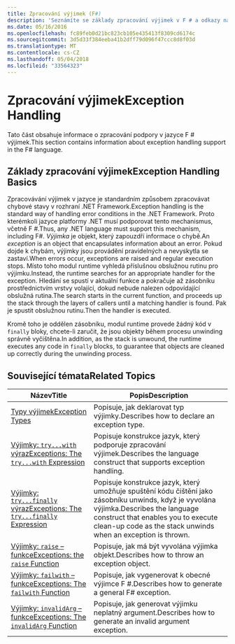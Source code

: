 ```yaml
---
title: Zpracování výjimek (F#)
description: 'Seznámíte se základy zpracování výjimek v F # a odkazy na výrazy a funkce pro zpracování výjimek.'
ms.date: 05/16/2016
ms.openlocfilehash: fc89feb0d21bc823cb105e435413f8309cd6174c
ms.sourcegitcommit: 3d5d33f384eeba41b2dff79d096f47ccc8d8f03d
ms.translationtype: MT
ms.contentlocale: cs-CZ
ms.lasthandoff: 05/04/2018
ms.locfileid: "33564323"
---
```

# <a name="exception-handling"></a><span data-ttu-id="7175c-103">Zpracování výjimek</span><span class="sxs-lookup"><span data-stu-id="7175c-103">Exception Handling</span></span>

<span data-ttu-id="7175c-104">Tato část obsahuje informace o zpracování podpory v jazyce F # výjimek.</span><span class="sxs-lookup"><span data-stu-id="7175c-104">This section contains information about exception handling support in the F# language.</span></span>


## <a name="exception-handling-basics"></a><span data-ttu-id="7175c-105">Základy zpracování výjimek</span><span class="sxs-lookup"><span data-stu-id="7175c-105">Exception Handling Basics</span></span>
<span data-ttu-id="7175c-106">Zpracovávání výjimek v jazyce je standardním způsobem zpracovávat chybové stavy v rozhraní .NET Framework.</span><span class="sxs-lookup"><span data-stu-id="7175c-106">Exception handling is the standard way of handling error conditions in the .NET Framework.</span></span> <span data-ttu-id="7175c-107">Proto kterémkoli jazyce platformy .NET musí podporovat tento mechanismus, včetně F #.</span><span class="sxs-lookup"><span data-stu-id="7175c-107">Thus, any .NET language must support this mechanism, including F#.</span></span> <span data-ttu-id="7175c-108">*Výjimka* je objekt, který zapouzdří informace o chybě.</span><span class="sxs-lookup"><span data-stu-id="7175c-108">An *exception* is an object that encapsulates information about an error.</span></span> <span data-ttu-id="7175c-109">Pokud dojde k chybám, výjimky jsou provádění pravidelných a nevyskytla se zastaví.</span><span class="sxs-lookup"><span data-stu-id="7175c-109">When errors occur, exceptions are raised and regular execution stops.</span></span> <span data-ttu-id="7175c-110">Místo toho modul runtime vyhledá příslušnou obslužnou rutinu pro výjimku.</span><span class="sxs-lookup"><span data-stu-id="7175c-110">Instead, the runtime searches for an appropriate handler for the exception.</span></span> <span data-ttu-id="7175c-111">Hledání se spustí v aktuální funkce a pokračuje až zásobníku prostřednictvím vrstvy volající, dokud nebude nalezen odpovídající obslužná rutina.</span><span class="sxs-lookup"><span data-stu-id="7175c-111">The search starts in the current function, and proceeds up the stack through the layers of callers until a matching handler is found.</span></span> <span data-ttu-id="7175c-112">Pak je spustit obslužnou rutinu.</span><span class="sxs-lookup"><span data-stu-id="7175c-112">Then the handler is executed.</span></span>

<span data-ttu-id="7175c-113">Kromě toho je oddělen zásobníku, modul runtime provede žádný kód v `finally` bloky, chcete-li zaručit, že jsou objekty během procesu unwinding správně vyčištěna.</span><span class="sxs-lookup"><span data-stu-id="7175c-113">In addition, as the stack is unwound, the runtime executes any code in `finally` blocks, to guarantee that objects are cleaned up correctly during the unwinding process.</span></span>


## <a name="related-topics"></a><span data-ttu-id="7175c-114">Související témata</span><span class="sxs-lookup"><span data-stu-id="7175c-114">Related Topics</span></span>

|<span data-ttu-id="7175c-115">Název</span><span class="sxs-lookup"><span data-stu-id="7175c-115">Title</span></span>|<span data-ttu-id="7175c-116">Popis</span><span class="sxs-lookup"><span data-stu-id="7175c-116">Description</span></span>|
|-----|-----------|
|[<span data-ttu-id="7175c-117">Typy výjimek</span><span class="sxs-lookup"><span data-stu-id="7175c-117">Exception Types</span></span>](exception-types.md)|<span data-ttu-id="7175c-118">Popisuje, jak deklarovat typ výjimky.</span><span class="sxs-lookup"><span data-stu-id="7175c-118">Describes how to declare an exception type.</span></span>|
|[<span data-ttu-id="7175c-119">Výjimky: `try...with` výraz</span><span class="sxs-lookup"><span data-stu-id="7175c-119">Exceptions: The `try...with` Expression</span></span>](the-try-with-expression.md)|<span data-ttu-id="7175c-120">Popisuje konstrukce jazyk, který podporuje zpracování výjimek.</span><span class="sxs-lookup"><span data-stu-id="7175c-120">Describes the language construct that supports exception handling.</span></span>|
|[<span data-ttu-id="7175c-121">Výjimky: `try...finally` výraz</span><span class="sxs-lookup"><span data-stu-id="7175c-121">Exceptions: The `try...finally` Expression</span></span>](the-try-finally-expression.md)|<span data-ttu-id="7175c-122">Popisuje konstrukce jazyk, který umožňuje spuštění kódu čištění jako zásobníku unwinds, když je vyvolána výjimka.</span><span class="sxs-lookup"><span data-stu-id="7175c-122">Describes the language construct that enables you to execute clean-up code as the stack unwinds when an exception is thrown.</span></span>|
|[<span data-ttu-id="7175c-123">Výjimky: `raise` – funkce</span><span class="sxs-lookup"><span data-stu-id="7175c-123">Exceptions: the `raise` Function</span></span>](the-raise-Function.md)|<span data-ttu-id="7175c-124">Popisuje, jak má být vyvolána výjimka objekt.</span><span class="sxs-lookup"><span data-stu-id="7175c-124">Describes how to throw an exception object.</span></span>|
|[<span data-ttu-id="7175c-125">Výjimky: `failwith` – funkce</span><span class="sxs-lookup"><span data-stu-id="7175c-125">Exceptions: The `failwith` Function</span></span>](the-failwith-function.md)|<span data-ttu-id="7175c-126">Popisuje, jak vygenerovat k obecné výjimce F #.</span><span class="sxs-lookup"><span data-stu-id="7175c-126">Describes how to generate a general F# exception.</span></span>|
|[<span data-ttu-id="7175c-127">Výjimky: `invalidArg` – funkce</span><span class="sxs-lookup"><span data-stu-id="7175c-127">Exceptions: The `invalidArg` Function</span></span>](the-invalidArg-function.md)|<span data-ttu-id="7175c-128">Popisuje, jak generovat výjimku neplatný argument.</span><span class="sxs-lookup"><span data-stu-id="7175c-128">Describes how to generate an invalid argument exception.</span></span>|
